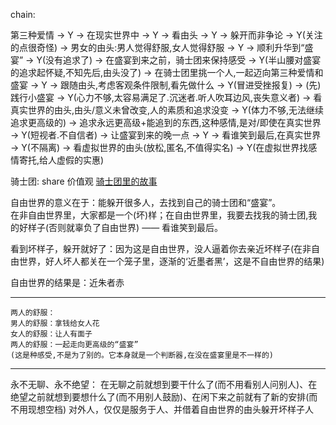 
chain:

第三种爱情 -> Y -> 在现实世界中 -> Y -> 看由头 -> Y -> 躲开而非争论 -> Y(关注的点很奇怪) -> 男女的由头:男人觉得舒服,女人觉得舒服 -> Y -> 顺利升华到“盛宴” -> Y(没有追求了) -> 在盛宴到来之前，骑士团来保持感受 -> Y(半山腰对盛宴的追求起怀疑,不知先后,由头没了) -> 在骑士团里挑一个人,一起迈向第三种爱情和盛宴 -> Y -> 跟随由头,考虑客观条件限制,看先做什么 -> Y(冒进受挫报复) -> (先)践行小盛宴 -> Y(心力不够,太容易满足了.沉迷者.听人吹耳边风,丧失意义者) -> 看真实世界的由头,由头/意义未曾改变,人的素质和追求没变 -> Y(体力不够,无法继续追求更高级的) -> 追求永远更高级+能追到的东西,这种感情,是对/即使在真实世界 -> Y(短视者.不自信者) -> 让盛宴到来的晚一点 -> Y -> 看谁笑到最后,在真实世界 -> Y(不隔离) -> 看虚拟世界的由头(放松,匿名,不值得实名) -> Y(在虚拟世界找感情寄托,给人虚假的实惠)

骑士团:
share 价值观
[骑士团里的故事](https://www.youtube.com/watch?v=bm-MLEcon80)

自由世界的意义在于：能躲开很多人，去找到自己的骑士团和“盛宴”。<br>
在非自由世界里，大家都是一个(坏)样；在自由世界里，我要去找我的骑士团,我的好样子(否则就辜负了自由世界) —— 看谁笑到最后。

看到坏样子，躲开就好了：因为这是自由世界，没人逼着你去亲近坏样子(在非自由世界，好人坏人都关在一个笼子里，逐渐的‘近墨者黑’，这是不自由世界的结果)

自由世界的结果是：近朱者赤

- - - -

```
两人的舒服：
男人的舒服：拿钱给女人花
女人的舒服：让人有面子
两人的舒服：一起走向更高级的“盛宴”
(这是种感受,不是为了别的。它本身就是一个判断器,在没在盛宴里是不一样的)
```

- - - -

永不无聊、永不绝望：
在无聊之前就想到要干什么了(而不用看别人问别人)、在绝望之前就想到要想什么了(而不用别人鼓励)、在闲下来之前就有了新的安排(而不用现想空档)
对外人，仅仅是服务于人、并借着自由世界的由头躲开坏样子人


